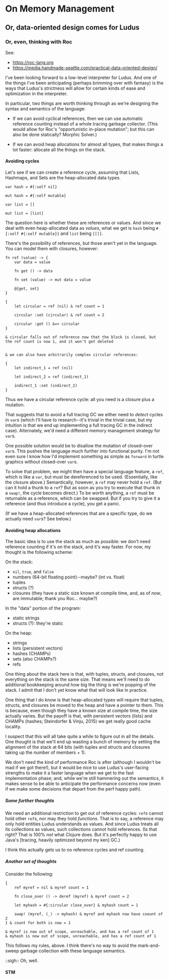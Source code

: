 # On Memory Management
## Or, data-oriented design comes for Ludus
### Or, even, thinking with Roc

See:
* https://roc-lang.org
* https://media.handmade-seattle.com/practical-data-oriented-design/

I've been looking forward to a low-level interpreter for Ludus. And one of the things I've been anticipating (perhaps brimming over with fantasy) is the ways that Ludus's strictness will allow for certain kinds of ease and optimization in the interpreter.

In particular, two things are worth thinking through as we're designing the syntax and semantics of the language:

* If we can avoid cyclical references, then we can use automatic reference counting instead of a whole tracing garbage collector. (This would allow for Roc's "opportunistic in-place mutation"; but this can also be done statically? Morphic Solver.)

* If we can avoid heap allocations for almost all types, that makes things a lot faster: allocate all the things on the stack.

#### Avoiding cycles
Let's see if we can create a reference cycle, assuming that Lists, Hashmaps, and Sets are the heap-allocated data types.

```
var hash = #{:self nil}

mut hash = #{:self mutable}

var list = []

mut list = [list]

```

The question here is whether these are references or values. And since we deal with even heap-allocated data as _values_, what we get is `hash` being `#{:self #{:self mutable}}` and `list` being `[[]]`.

There's the possibility of references, but those aren't yet in the language. You can model them with closures, however:

```
fn ref (value) -> {
	var data = value

	fn get () -> data

	fn set (value) -> mut data = value

	@{get, set}
}

{
	let circular = ref (nil) & ref count = 1

	circular :set (circular) & ref count = 2

	circular :get () &=> circular
} 

& circular falls out of reference now that the block is closed, but the ref count is now 1, and it won't get deleted


& we can also have arbitrarily complex circular references:

{
	let indirect_1 = ref (nil)

	let indirect_2 = ref (indirect_1)

	indirect_1 :set (indirect_2)
}

```

Thus we have a circular reference cycle: all you need is a closure plus a mutation.

That suggests that to avoid a full tracing GC we either need to _detect_ cycles in `var`s (which I'll have to research--it's trivial in the trivial case, but my intuition is that we end up implementing a full tracing GC in the indirect case). Alternately, we'd need a different memory management strategy for `var`s.

One possible solution would be to disallow the mutation of closed-over `var`s. This pushes the language much further into functional purity. I'm not even sure I know how I'd implement something as simple as `forward` in turtle graphics without closed-over `var`s.

To solve that problem, we might then have a special language feature, a `ref`, which is like a `var`, but must be dereferenced to be used. (Essentially, like the closure above.) Semantically, however, a `ref` may never hold a `ref`. (But can it hold a thunk to a `ref`? But as soon as you try to execute that thunk in a `swap!`, the cycle becomes direct.) To be worth anything, a `ref` must be returnable as a reference, which can be swapped. But if you try to give it a reference (and thus introduce a cycle), you get a panic.

(If we have a heap-allocated references that are a specific type, do we actually need `var`s? See below.)

#### Avoiding heap allocations
The basic idea is to use the stack as much as possible: we don't need reference counting if it's on the stack, and it's way faster. For now, my thought is the following scheme:

On the stack:
* `nil`, `true`, and `false`
* numbers (64-bit floating point)--maybe? (int vs. float)
* tuples
* structs (?)
* closures (they have a static size known at compile time, and, as of _now_, are immutable; thank you Roc... maybe?)

In the "data" portion of the program:
* static strings
* structs (?): they're static

On the heap:
* strings
* lists (persistent vectors)
* hashes (CHAMPs)
* sets (also CHAMPs?)
* refs

One thing about the stack here is that, with tuples, structs, and closures, not everything on the stack is the same size. That means we'll need to do additional bookkeeping around how big the thing is we're popping of the stack. I admit that I don't yet know what that will look like in practice.

One thing that I do know is that heap-allocated types will require that tuples, structs, and closures be moved to the heap and have a pointer to them. This is because, even though they have a known size at compile time, the size actually varies. But the payoff is that, with persistent vectors (lists) and CHAMPs (hashes; Steindorfer & Vinju, 2015) we get really good cache locality.

I suspect that this will all take quite a while to figure out in all the details. One thought is that we'll end up wasting a bunch of memory by setting the alignment of the stack at 64 bits (with tuples and structs and closures taking up the number of members + 1).

We don't need the kind of performance Roc is after (although I wouldn't be mad if we got there!), but it would be nice to use Ludus's user-facing strengths to make it a faster language when we get to the fast implementation phase; and, while we're still hammering out the semantics, it makes sense to be able to anticipate the performance concerns now (even if we make some decisions that depart from the perf happy path).

##### Some further thoughts
We need an additional restriction to get out of reference cycles: `ref`s cannot hold other `ref`s, nor may they hold _functions_. That is to say, a reference may only hold entities Ludus understands as values. And since Ludus treats all its collections as values, such collections cannot hold references. (Is that right? That is 100% _not_ what Clojure does. But it's perfectly happy to use Java's [tracing, heavily optimized beyond my ken] GC.)

I think this actually gets us to no reference cycles and ref counting.

##### Another set of thoughts
Consider the following:

```
{
	ref myref = nil & myref count = 1

	fn close_over () -> deref (myref) & myref count = 2

	let myhash = #{:circular close_over} & myhash count = 1

	swap! (myref, (_) -> myhash) & myref and myhash now have coount of 2
} & count for both is now = 1

& myref is now out of scope, unreachable, and has a ref count of 1
& myhash is now out of scope, unreachable, and has a ref count of 1
```

This follows my rules, above. I think there's no way to avoid the mark-and-sweep garbage collection with these language semantics.

::sigh:: Oh, well.

#### STM

